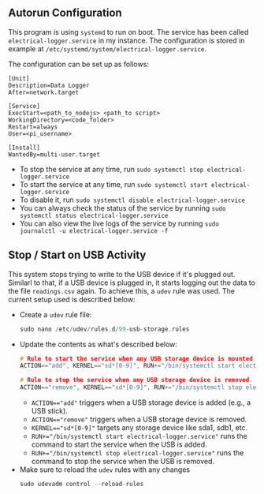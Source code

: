 ## Autorun Configuration
This program is using `systemd` to run on boot. The service has been called `electrical-logger.service` in my instance. The configuration is stored in example at `/etc/systemd/system/electrical-logger.service`.

The configuration can be set up as follows:
```
[Unit]
Description=Data Logger
After=network.target

[Service]
ExecStart=<path_to_nodejs> <path_to script>
WorkingDirectory=<code_folder>
Restart=always
User=<pi_username>

[Install]
WantedBy=multi-user.target
```

- To stop the service at any time, run `sudo systemctl stop electrical-logger.service`
- To start the service at any time, run `sudo systemctl start electrical-logger.service`
- To disable it, run `sudo systemctl disable electrical-logger.service`
- You can always check the status of the service by running `sudo systemctl status electrical-logger.service`
- You can also view the live logs of the service by running `sudo journalctl -u electrical-logger.service -f`

## Stop / Start on USB Activity
This system stops trying to write to the USB device if it's plugged out. Similarl to that, if a USB device is plugged in, it starts logging out the data to the file `readings.csv` again. To achieve this, a `udev` rule was used. The current setup used is described below:
- Create a `udev` rule file:
    ```c
    sudo nano /etc/udev/rules.d/99-usb-storage.rules
    ```
- Update the contents as what's described below:
    ```c
    # Rule to start the service when any USB storage device is mounted
    ACTION=="add", KERNEL=="sd*[0-9]", RUN+="/bin/systemctl start electrical-logger.service"

    # Rule to stop the service when any USB storage device is removed
    ACTION=="remove", KERNEL=="sd*[0-9]", RUN+="/bin/systemctl stop electrical-logger.service"
    ```
  - `ACTION=="add"` triggers when a USB storage device is added (e.g., a USB stick).
  - `ACTION=="remove"` triggers when a USB storage device is removed.
  - `KERNEL=="sd*[0-9]"` targets any storage device like sda1, sdb1, etc.
  - `RUN+="/bin/systemctl start electrical-logger.service"` runs the command to start the service when the USB is added.
  - `RUN+="/bin/systemctl stop electrical-logger.service"` runs the command to stop the service when the USB is removed.
- Make sure to reload the `udev` rules with any changes
    ```c
    sudo udevadm control --reload-rules
    ```
